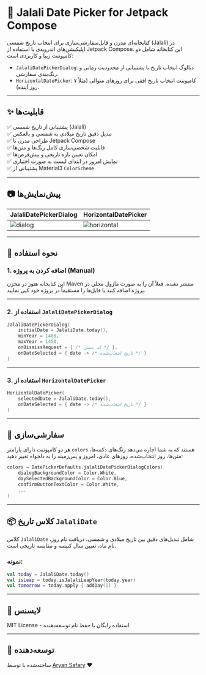 # 📆 Jalali Date Picker for Jetpack Compose

کتابخانه‌ای مدرن و قابل‌سفارشی‌سازی برای انتخاب تاریخ شمسی (Jalali) در اپلیکیشن‌های اندرویدی با استفاده از Jetpack Compose. این کتابخانه شامل دو کامپوننت زیبا و کاربردی است:

- `JalaliDatePickerDialog`: دیالوگ انتخاب تاریخ با پشتیبانی از محدودیت زمانی و رنگ‌بندی سفارشی.
- `HorizontalDatePicker`: کامپوننت انتخاب تاریخ افقی برای روزهای متوالی (مثلاً ۷ روز آینده).

---

## ✨ قابلیت‌ها

✅ پشتیبانی از تاریخ شمسی (Jalali)  
✅ تبدیل دقیق تاریخ میلادی به شمسی و بالعکس  
✅ طراحی مدرن با Jetpack Compose  
✅ قابلیت شخصی‌سازی کامل رنگ‌ها و متن‌ها  
✅ امکان تعیین بازه تاریخی و پیش‌فرض‌ها  
✅ نمایش امروز در ابتدای لیست به صورت اختیاری  
✅ پشتیبانی از Material3 `ColorScheme`

---

## 📷 پیش‌نمایش‌ها

| JalaliDatePickerDialog | HorizontalDatePicker |
|------------------------|----------------------|
| ![dialog](./preview/dialog.png) | ![horizontal](./preview/horizontal.png) |



---

## 🚀 نحوه استفاده

### 1. اضافه کردن به پروژه (Manual)

این کتابخانه هنوز در مخزن Maven منتشر نشده. فعلاً آن را به صورت ماژول محلی در پروژه اضافه کنید یا فایل‌ها را مستقیماً در پروژه خود کپی نمایید.

---

### 2. استفاده از `JalaliDatePickerDialog`

```kotlin
JalaliDatePickerDialog(
    initialDate = JalaliDate.today(),
    minYear = 1400,
    maxYear = 1450,
    onDismissRequest = { /* کد بستن */ },
    onDateSelected = { date -> /* تاریخ انتخاب‌شده */ }
)
````

---

### 3. استفاده از `HorizontalDatePicker`

```kotlin
HorizontalDatePicker(
    selectedDate = JalaliDate.today(),
    onDateSelected = { date -> /* تاریخ انتخاب‌شده */ }
)
```

---

## 🎨 سفارشی‌سازی

هر دو کامپوننت دارای پارامتر `colors` هستند که به شما اجازه می‌دهد رنگ‌های دکمه‌ها، متن‌ها، روز انتخاب‌شده، روزهای عادی، امروز و پس‌زمینه را به دلخواه تغییر دهید:

```kotlin
colors = DatePickerDefaults.jalaliDatePickerDialogColors(
    dialogBackgroundColor = Color.White,
    daySelectedBackgroundColor = Color.Blue,
    confirmButtonTextColor = Color.White,
    ...
)
```

---

## 📦 کلاس تاریخ `JalaliDate`

کلاس `JalaliDate` شامل تبدیل‌های دقیق بین تاریخ میلادی و شمسی، دریافت نام روز، نام ماه، تعیین سال کبیسه و مقایسه تاریخی است.

### نمونه:

```kotlin
val today = JalaliDate.today()
val isLeap = today.isJalaliLeapYear(today.year)
val tomorrow = today.apply { addDay(1) }
```

---


## 📃 لایسنس

MIT License - استفاده رایگان با حفظ نام توسعه‌دهنده

---

## 👤 توسعه‌دهنده

ساخته‌شده با  توسط [Aryan Safary](https://github.com/aryansafary) ❤️

